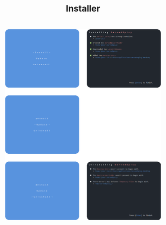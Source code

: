 
<div align = center>

# Installer

<br>

[![Showcase]][#]

</div>


<!--   🌶  🌶  🌶  🌶  🌶  🌶  🌶  🌶  🌶  🌶  🌶  🌶  🌶  🌶  🌶  🌶  🌶   -->

[Showcase]: Resources/Showcase.png

[#]: #
